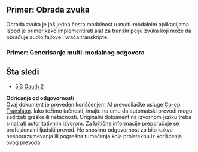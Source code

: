 <!--
CO_OP_TRANSLATOR_METADATA:
{
  "original_hash": "56238122f67d302188668cd1e0371d5c",
  "translation_date": "2025-06-13T01:16:31+00:00",
  "source_file": "05-AdvancedTopics/mcp-multi-modality/README.md",
  "language_code": "sr"
}
-->
## Primer: Obrada zvuka

Obrada zvuka je još jedna česta modalnost u multi-modalnim aplikacijama. Ispod je primer kako implementirati alat za transkripciju zvuka koji može da obrađuje audio fajlove i vraća transkripte.

### Primer: Generisanje multi-modalnog odgovora

## Šta sledi

- [5.3 Oauth 2](../mcp-oauth2-demo/README.md)

**Odricanje od odgovornosti**:  
Ovaj dokument je preveden korišćenjem AI prevodilačke usluge [Co-op Translator](https://github.com/Azure/co-op-translator). Iako težimo tačnosti, imajte na umu da automatski prevodi mogu sadržati greške ili netačnosti. Originalni dokument na izvornom jeziku treba smatrati autoritativnim izvorom. Za kritične informacije preporučuje se profesionalni ljudski prevod. Ne snosimo odgovornost za bilo kakva nesporazumevanja ili pogrešna tumačenja koja proisteknu iz korišćenja ovog prevoda.